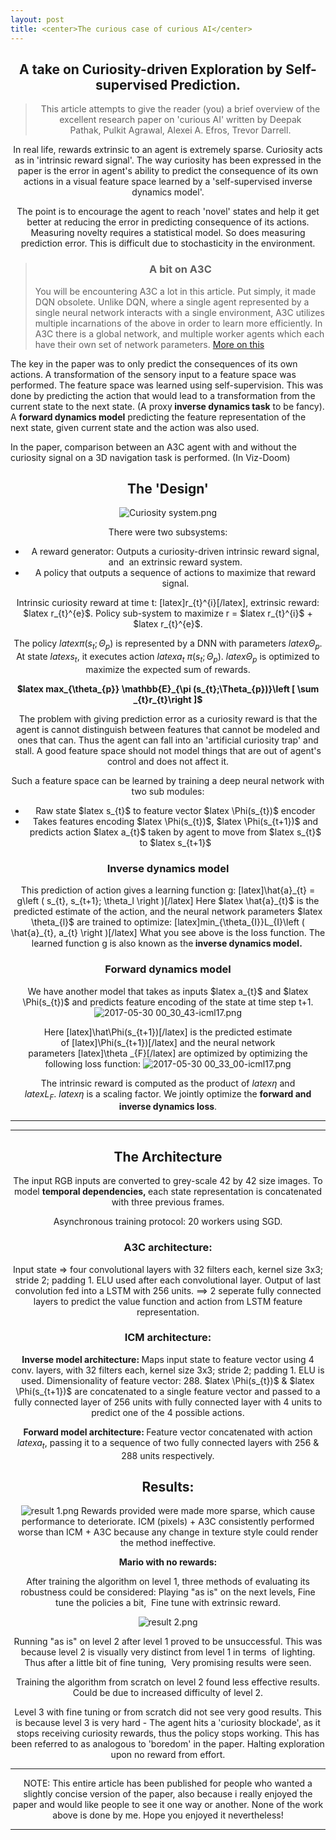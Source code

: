 ```yaml
---
layout: post
title: <center>The curious case of curious AI</center>
---
```

<center>
<h2 style="text-align:center;">A take on Curiosity-driven Exploration by Self-supervised Prediction.</h2>
<blockquote>
<p style="text-align:center;">This article attempts to give the reader (you) a brief overview of the excellent research paper on 'curious AI' written by <span class="word">Deepak</span> <span class="word">Pathak, </span><span class="word">Pulkit</span> <span class="word">Agrawal, </span><span class="word">Alexei</span> <span class="word">A.</span> <span class="word">Efros, </span><span class="word">Trevor</span> <span class="word">Darrell.</span></p>
</blockquote>
<p style="text-align:center;">In real life, rewards extrinsic to an agent is extremely sparse. Curiosity acts as in 'intrinsic reward signal'.
The way curiosity has been expressed in the paper is the error in agent's ability to predict the consequence of its own actions in a visual feature space learned by a 'self-supervised inverse dynamics model'.</p>
<p style="text-align:center;">The point is to encourage the agent to reach 'novel' states and help it get better at reducing the error in predicting consequence of its actions.
Measuring novelty requires a statistical model. So does measuring prediction error. This is difficult due to stochasticity in the environment.</p>

<blockquote>
<h3 style="text-align:center;">A bit on A3C</h3>
<p style="text-align:left;">You will be encountering A3C a lot in this article. Put simply, it made DQN obsolete.
Unlike DQN, where a single agent represented by a single neural network
interacts with a single environment, A3C utilizes multiple incarnations
of the above in order to learn more efficiently. In A3C there is a global
network, and multiple worker agents which each have their own set of
network parameters.
<a href="https://medium.com/emergent-future/simple-reinforcement-learning-with-tensorflow-part-8-asynchronous-actor-critic-agents-a3c-c88f72a5e9f2" target="_blank" rel="noopener noreferrer">More on this</a></p>
</blockquote>
<p style="text-align:left;">The key in the paper was to only predict the consequences of its own actions. A transformation of the sensory input to a feature space was performed. The feature space was learned using self-supervision. This was done by predicting the action that would lead to a transformation from the current state to the next state. (A proxy<strong> inverse dynamics task</strong> to be fancy).
A <strong>forward dynamics model</strong> predicting the feature representation of the next state, given current state and the action was also used.</p>
<p style="text-align:left;">In the paper, comparison between an A3C agent with and without the curiosity signal on a 3D navigation task is performed. (In Viz-Doom)</p>

<h2 style="text-align:center;">The 'Design'</h2>
<img class="alignnone size-full wp-image-188" src="https://quirkyai.files.wordpress.com/2017/05/curiosity-system.png" alt="Curiosity system.png" />

There were two subsystems:
<ul>
	<li>A reward generator: Outputs a curiosity-driven intrinsic reward signal, and  an extrinsic reward system.</li>
	<li>A policy that outputs a sequence of actions to maximize that reward signal.</li>
</ul>
Intrinsic curiosity reward at time t: [latex]r_{t}^{i}[/latex], extrinsic reward: $latex r_{t}^{e}$.
Policy sub-system to maximize r = $latex r_{t}^{i}$ + $latex r_{t}^{e}$.

The policy $latex \pi (s_{t};\Theta_{p})$ is represented by a DNN with parameters $latex \Theta_{p}$. At state $latex s_{t}$, it executes action $latex a_{t} ~ \pi (s_{t};\Theta_{p})$. $latex \Theta_{p}$ is optimized to maximize the expected sum of rewards.

<strong>
$latex max_{\theta_{p}} \mathbb{E}_{\pi (s_{t};\Theta_{p})}\left [ \sum _{t}r_{t}\right ]$
</strong>

The problem with giving prediction error as a curiosity reward is that the agent is cannot distinguish between features that cannot be modeled and ones that can. Thus the agent can fall into an 'artificial curiosity trap' and stall. A good feature space should not model things that are out of agent's control and does not affect it.

Such a feature space can be learned by training a deep neural network with two sub modules:
<ul>
	<li>Raw state $latex s_{t}$ to feature vector $latex \Phi(s_{t})$ encoder</li>
	<li>Takes features encoding $latex \Phi(s_{t})$, $latex \Phi(s_{t+1})$ and predicts action $latex a_{t}$ taken by agent to move from $latex s_{t}$ to $latex s_{t+1}$</li>
</ul>
<h3>Inverse dynamics model</h3>
This prediction of action gives a learning function g:
[latex]\hat{a}_{t} = g\left ( s_{t}, s_{t+1}; \theta_l \right )[/latex]
Here $latex \hat{a}_{t}$ is the predicted estimate of the action, and the neural network parameters $latex \theta_{l}$ are trained to optimize:
[latex]min_{\theta_{I}}L_{I}\left ( \hat{a}_{t}, a_{t} \right )[/latex]
What you see above is the loss function. The learned function g is also known as the<strong> inverse dynamics model. </strong>
<h3>Forward dynamics model</h3>
We have another model that takes as inputs $latex a_{t}$ and $latex \Phi(s_{t})$ and predicts feature encoding of the state at time step t+1.

<img class=" size-full wp-image-221 aligncenter" src="https://quirkyai.files.wordpress.com/2017/05/2017-05-30-00_30_43-icml17.png" alt="2017-05-30 00_30_43-icml17.png" />

Here [latex]\hat\Phi(s_{t+1})[/latex] is the predicted estimate of [latex]\Phi(s_{t+1})[/latex] and the neural network parameters [latex]\theta _{F}[/latex] are optimized by optimizing the following loss function:
<img class=" size-full wp-image-222 aligncenter" src="https://quirkyai.files.wordpress.com/2017/05/2017-05-30-00_33_00-icml17.png" alt="2017-05-30 00_33_00-icml17.png" />

The intrinsic reward is computed as the product of $latex \eta$ and $latex L_{F}$. $latex \eta$ is a scaling factor. We jointly optimize the <strong>forward and inverse </strong><strong>dynamics loss</strong>.

<hr />



<hr />

<h2 style="text-align:center;">The Architecture</h2>
The input RGB inputs are converted to grey-scale 42 by 42 size images. To model <strong>temporal dependencies, </strong>each state representation is concatenated with three previous frames.

Asynchronous training protocol: 20 workers using SGD.
<h3 style="text-align:center;">A3C architecture:</h3>
Input state => four convolutional layers with 32 filters each, kernel size 3x3; stride 2; padding 1. ELU used after each convolutional layer. Output of last convolution fed into a LSTM with 256 units. ==> 2 seperate fully connected layers to predict the value function and action from LSTM feature representation.
<h3 style="text-align:center;">ICM architecture:</h3>
<strong>Inverse model architecture: </strong>Maps input state to feature vector using 4 conv. layers, with 32 filters each, kernel size 3x3; stride 2; padding 1. ELU is used. Dimensionality of feature vector: 288. $latex \Phi(s_{t})$ & $latex \Phi(s_{t+1})$ are concatenated to a single feature vector and passed to a fully connected layer of 256 units with fully connected layer with 4 units to predict one of the 4 possible actions.

<strong>Forward model architecture: </strong>Feature vector concatenated with action $latex a_{t}$, passing it to a sequence of two fully connected layers with 256 & 288 units respectively.
<h2>Results:</h2>
<img class="alignnone size-full wp-image-230" src="https://quirkyai.files.wordpress.com/2017/05/result-1.png" alt="result 1.png" />
Rewards provided were made more sparse, which cause performance to deteriorate.
ICM (pixels) + A3C consistently performed worse than ICM + A3C because any change in texture style could render the method ineffective.

<strong>Mario with no rewards:</strong>

After training the algorithm on level 1, three methods of evaluating its robustness could be considered: Playing "as is" on the next levels, Fine tune the policies a bit,  Fine tune with extrinsic reward.

<img class=" size-full wp-image-232 aligncenter" src="https://quirkyai.files.wordpress.com/2017/05/result-2.png" alt="result 2.png" />

Running "as is" on level 2 after level 1 proved to be unsuccessful. This was because level 2 is visually very distinct from level 1 in terms  of lighting. Thus after a little bit of fine tuning,  Very promising results were seen.

Training the algorithm from scratch on level 2 found less effective results. Could be due to increased difficulty of level 2.

Level 3 with fine tuning or from scratch did not see very good results. This is because level 3 is very hard - The agent hits a 'curiosity blockade', as it stops receiving curiosity rewards, thus the policy stops working. This has been referred to as analogous to 'boredom' in the paper. Halting exploration upon no reward from effort.

<hr />

NOTE: This entire article has been published for people who wanted a slightly concise version of the paper, also because i really enjoyed the paper and would like people to see it one way or another. None of the work above is done by me. Hope you enjoyed it nevertheless!

<hr />

 
